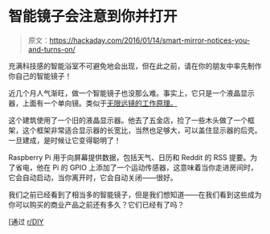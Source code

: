 # 智能镜子会注意到你并打开

> 原文：<https://hackaday.com/2016/01/14/smart-mirror-notices-you-and-turns-on/>

充满科技感的智能浴室不可避免地会出现，但在此之前，请在你的朋友中率先制作你自己的智能镜子！

近几个月人气渐旺，做一个智能镜子也没那么难。事实上，它只是一个液晶显示器，上面有一个单向镜。类似于[无限远镜的工作原理。](https://hackaday.com/2015/11/21/the-easiest-infinity-mirror-build/)

这个建筑使用了一个旧的液晶显示器。他去了五金店，捡了一些木头做了一个框架，这个框架非常适合显示器的长宽比，当然也足够大，可以盖住显示器的后壳。一旦建成，是时候让它变得聪明了！

Raspberry Pi 用于向屏幕提供数据，包括天气、日历和 Reddit 的 RSS 提要。为了省电，他在 Pi 的 GPIO 上添加了一个运动传感器，这意味着当你走进房间时，它会自动启动，当你离开时，它会自动关闭——很好。

我们之前已经看到了相当多的智能镜子，但是我们想知道——在我们看到这些成为你可以购买的商业产品之前还有多久？它们已经有了吗？

[通过 [r/DIY](https://www.reddit.com/r/DIY/comments/40kph1/magic_mirror_also_with_motion_detection/)
